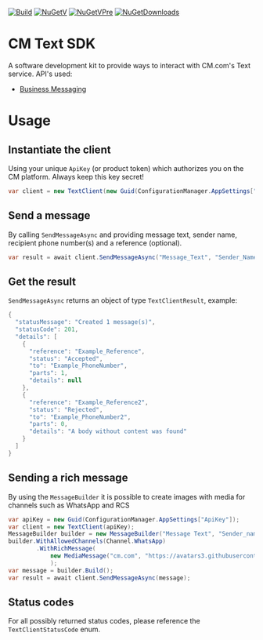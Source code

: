[![Build](https://img.shields.io/appveyor/ci/rvnijnatten/text-sdk-dotnet/master.svg "Build Status")](https://ci.appveyor.com/project/rvnijnatten/text-sdk-dotnet/branch/master)
[![NuGetV](https://img.shields.io/nuget/v/CM.Text.svg "Nuget Version")](https://www.nuget.org/packages/CM.Text)
[![NuGetVPre](https://img.shields.io/nuget/vpre/CM.Text.svg "Nuget Prerelease Version")](https://www.nuget.org/packages/CM.Text)
[![NuGetDownloads](https://img.shields.io/nuget/dt/CM.Text.svg "Nuget downloads")](https://www.nuget.org/packages/CM.Text)
<!-- [![Test](https://img.shields.io/appveyor/tests/rvnijnatten/text-sdk-dotnet/master.svg "Test Status")](https://ci.appveyor.com/project/rvnijnatten/text-sdk-dotnet/branch/master/tests) -->

# CM Text SDK
A software development kit to provide ways to interact with CM.com's Text service. API's used:
- [Business Messaging](https://docs.cmtelecom.com/business-messaging/v1.0)

# Usage

## Instantiate the client
Using your unique `ApiKey` (or product token) which authorizes you on the CM platform. Always keep this key secret!

```cs
var client = new TextClient(new Guid(ConfigurationManager.AppSettings["ApiKey"]));
```

## Send a message
By calling `SendMessageAsync` and providing message text, sender name, recipient phone number(s) and a reference (optional).

```cs
var result = await client.SendMessageAsync("Message_Text", "Sender_Name", new List<string> { "Recipient_PhoneNumber" }, "Your_Reference").ConfigureAwait(false);
```

## Get the result
`SendMessageAsync` returns an object of type `TextClientResult`, example:

```cs
{
  "statusMessage": "Created 1 message(s)",
  "statusCode": 201,
  "details": [
    {
      "reference": "Example_Reference",
      "status": "Accepted",
      "to": "Example_PhoneNumber",
      "parts": 1,
      "details": null
    },
    {
      "reference": "Example_Reference2",
      "status": "Rejected",
      "to": "Example_PhoneNumber2",
      "parts": 0,
      "details": "A body without content was found"
    }
  ]
}
```

## Sending a rich message
By using the `MessageBuilder` it is possible to create images with media for channels such as WhatsApp and RCS
```cs
var apiKey = new Guid(ConfigurationManager.AppSettings["ApiKey"]);
var client = new TextClient(apiKey);
MessageBuilder builder = new MessageBuilder("Message Text", "Sender_name", "Recipient_PhoneNumber");
builder.WithAllowedChannels(Channel.WhatsApp)
        .WithRichMessage(
            new MediaMessage("cm.com", "https://avatars3.githubusercontent.com/u/8234794?s=200&v=4", "image/png")
            );
var message = builder.Build();
var result = await client.SendMessageAsync(message);
```

## Status codes
For all possibly returned status codes, please reference the `TextClientStatusCode` enum.

